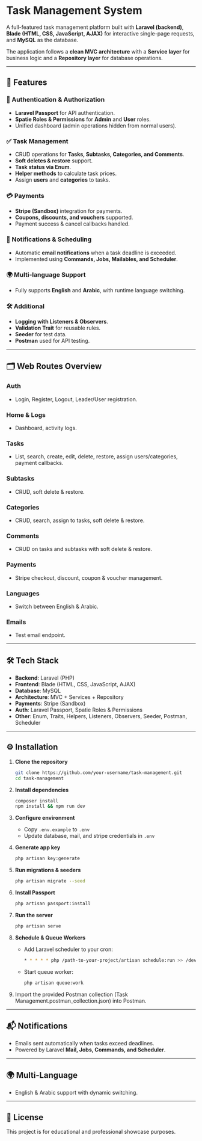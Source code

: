# Task Management System

A full-featured task management platform built with **Laravel (backend)**, **Blade (HTML, CSS, JavaScript, AJAX)** for interactive single-page requests, and **MySQL** as the database.

The application follows a **clean MVC architecture** with a **Service layer** for business logic and a **Repository layer** for database operations.

---

## 🚀 Features

### 🔐 Authentication & Authorization
- **Laravel Passport** for API authentication.  
- **Spatie Roles & Permissions** for **Admin** and **User** roles.  
- Unified dashboard (admin operations hidden from normal users).  

### ✅ Task Management
- CRUD operations for **Tasks, Subtasks, Categories, and Comments**.  
- **Soft deletes & restore** support.  
- **Task status via Enum**.  
- **Helper methods** to calculate task prices.  
- Assign **users** and **categories** to tasks.  

### 💳 Payments
- **Stripe (Sandbox)** integration for payments.  
- **Coupons, discounts, and vouchers** supported.  
- Payment success & cancel callbacks handled.  

### 📧 Notifications & Scheduling
- Automatic **email notifications** when a task deadline is exceeded.  
- Implemented using **Commands, Jobs, Mailables, and Scheduler**.  

### 🌍 Multi-language Support
- Fully supports **English** and **Arabic**, with runtime language switching.  

### 🛠️ Additional
- **Logging with Listeners & Observers**.  
- **Validation Trait** for reusable rules.  
- **Seeder** for test data.  
- **Postman** used for API testing.  

---

## 🗂️ Web Routes Overview

### Auth
- Login, Register, Logout, Leader/User registration.  

### Home & Logs
- Dashboard, activity logs.  

### Tasks
- List, search, create, edit, delete, restore, assign users/categories, payment callbacks.  

### Subtasks
- CRUD, soft delete & restore.  

### Categories
- CRUD, search, assign to tasks, soft delete & restore.  

### Comments
- CRUD on tasks and subtasks with soft delete & restore.  

### Payments
- Stripe checkout, discount, coupon & voucher management.  

### Languages
- Switch between English & Arabic.  

### Emails
- Test email endpoint.  

---

## 🛠️ Tech Stack
- **Backend**: Laravel (PHP)  
- **Frontend**: Blade (HTML, CSS, JavaScript, AJAX)  
- **Database**: MySQL  
- **Architecture**: MVC + Services + Repository  
- **Payments**: Stripe (Sandbox)  
- **Auth**: Laravel Passport, Spatie Roles & Permissions  
- **Other**: Enum, Traits, Helpers, Listeners, Observers, Seeder, Postman, Scheduler  

---

## ⚙️ Installation

1. **Clone the repository**  
   ```bash
   git clone https://github.com/your-username/task-management.git
   cd task-management
   ```

2. **Install dependencies**  
   ```bash
   composer install
   npm install && npm run dev
   ```

3. **Configure environment**  
   - Copy `.env.example` to `.env`  
   - Update database, mail, and stripe credentials in `.env`  

4. **Generate app key**  
   ```bash
   php artisan key:generate
   ```

5. **Run migrations & seeders**  
   ```bash
   php artisan migrate --seed
   ```

6. **Install Passport**  
   ```bash
   php artisan passport:install
   ```

7. **Run the server**  
   ```bash
   php artisan serve
   ```

8. **Schedule & Queue Workers**  
   - Add Laravel scheduler to your cron:  
     ```bash
     * * * * * php /path-to-your-project/artisan schedule:run >> /dev/null 2>&1
     ```
   - Start queue worker:  
     ```bash
     php artisan queue:work
     ```
9. Import the provided Postman collection (Task Management.postman_collection.json) into Postman.


---

## 📬 Notifications
- Emails sent automatically when tasks exceed deadlines.  
- Powered by Laravel **Mail, Jobs, Commands, and Scheduler**.  

---

## 🌍 Multi-Language
- English & Arabic support with dynamic switching.  

---

## 📄 License
This project is for educational and professional showcase purposes.
